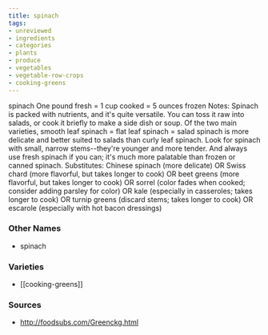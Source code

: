 ```yaml
---
title: spinach
tags:
- unreviewed
- ingredients
- categories
- plants
- produce
- vegetables
- vegetable-row-crops
- cooking-greens
---
```

spinach One pound fresh = 1 cup cooked = 5 ounces frozen Notes: Spinach is packed with nutrients, and it's quite versatile. You can toss it raw into salads, or cook it briefly to make a side dish or soup. Of the two main varieties, smooth leaf spinach = flat leaf spinach = salad spinach is more delicate and better suited to salads than curly leaf spinach. Look for spinach with small, narrow stems--they're younger and more tender. And always use fresh spinach if you can; it's much more palatable than frozen or canned spinach. Substitutes: Chinese spinach (more delicate) OR Swiss chard (more flavorful, but takes longer to cook) OR beet greens (more flavorful, but takes longer to cook) OR sorrel (color fades when cooked; consider adding parsley for color) OR kale (especially in casseroles; takes longer to cook) OR turnip greens (discard stems; takes longer to cook) OR escarole (especially with hot bacon dressings)

### Other Names

* spinach

### Varieties

* [[cooking-greens]]

### Sources
* http://foodsubs.com/Greenckg.html
